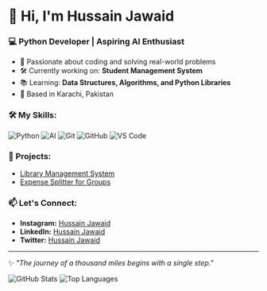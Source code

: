# 👋 Hi, I'm Hussain Jawaid  

### 💻 Python Developer | Aspiring AI Enthusiast  
- 🌟 Passionate about coding and solving real-world problems  
- 🛠️ Currently working on: **Student Management System**  
- 📚 Learning: **Data Structures, Algorithms, and Python Libraries**  
- 📍 Based in Karachi, Pakistan

### 🛠️ My Skills:
![Python](https://img.shields.io/badge/Python-3776AB?style=flat-square&logo=python&logoColor=white)
![AI](https://img.shields.io/badge/AI-Enthusiast-brightgreen?style=flat-square&logo=ai)
![Git](https://img.shields.io/badge/Git-F05032?style=flat-square&logo=git&logoColor=white)
![GitHub](https://img.shields.io/badge/GitHub-181717?style=flat-square&logo=github&logoColor=white)
![VS Code](https://img.shields.io/badge/VS%20Code-007ACC?style=flat-square&logo=visual-studio-code&logoColor=white)

### 📂 Projects:
- [Library Management System](https://github.com/hussaindev/Library-Management-System)
- [Expense Splitter for Groups](https://github.com/hussaindev/expense-splitter-for-groups)  

### 📫 Let's Connect:
- **Instagram:** [Hussain Jawaid](https://www.instagram.com/hussainjawaidpy/)  
- **LinkedIn:** [Hussain Jawaid](https://www.linkedin.com/in/hussain-j-14b3b4340/)  
- **Twitter:** [Hussain Jawaid](https://twitter.com/yourhandle)

---
✨ *"The journey of a thousand miles begins with a single step."*

![GitHub Stats](https://github-readme-stats.vercel.app/api?username=hussaindev&show_icons=true&theme=radical)
![Top Languages](https://github-readme-stats.vercel.app/api/top-langs/?username=hussaindev&layout=compact&theme=radical)
